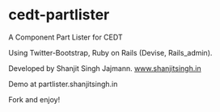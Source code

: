 cedt-partlister
===============

A Component Part Lister for CEDT

Using Twitter-Bootstrap, Ruby on Rails (Devise, Rails_admin). 

Developed by Shanjit Singh Jajmann. www.shanjitsingh.in

Demo at partlister.shanjitsingh.in

Fork and enjoy!
